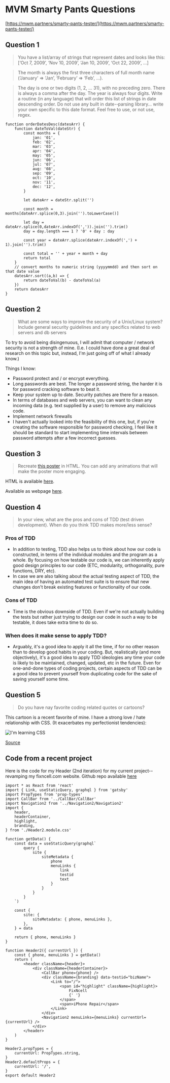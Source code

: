 # MVM Smarty Pants Questions
[https://mwm.partners/smarty-pants-tester/](https://mwm.partners/smarty-pants-tester/)

## Question 1 

> You have a list/array of strings that represent dates and looks like this: [‘Oct 7, 2009’, ‘Nov 10, 2009’, ‘Jan 10, 2009’, ‘Oct 22, 2009’, …]

> The month is always the first three characters of full month name (‘January’ => ‘Jan’, ‘February’ => ‘Feb’, …).

> The day is one or two digits (1, 2, … 31), with no preceding zero. There is always a comma after the day. The year is always four digits. Write a routine (in any language) that will order this list of strings in date descending order. Do not use any built in date-­‐parsing library… write your own specific to this date format. Feel free to use, or not use, regex.

	function orderDatesDesc(datesArr) {
		function dateToVal(dateStr) {
			const months = {
				jan: '01',
				feb: '02',
				mar: '03',
				apr: '04',
				may: '05',
				jun: '06',
				jul: '07',
				aug: '08',
				sep: '09',
				oct: '10',
				nov: '11',
				dec: '12',
			}
		
			let dateArr = dateStr.split('')
		
			const month = months[dateArr.splice(0,3).join('').toLowerCase()]
		
			let day = dateArr.splice(0,dateArr.indexOf(',')).join('').trim()
			day = day.length === 1 ? '0' + day : day
		
			const year = dateArr.splice(dateArr.indexOf(',') + 1).join('').trim()
		
			const total = '' + year + month + day
			return total 
		}
		// convert months to numeric string (yyyymmdd) and then sort on that date value
		datesArr.sort((a,b) => {
			return dateToVal(b) - dateToVal(a)
		})
		return datesArr
	}

## Question 2

> What are some ways to improve the security of a Unix/Linux system? Include general security guidelines and any specifics related to web servers and db servers

To try to avoid being disingenuous, I will admit that computer / network security is not a strength of mine. (I.e. I could have done a great deal of research on this topic but, instead, I'm just going off of what I already know.)

Things I know:
- Password protect and / or encrypt everything.
- Long passwords are best. The longer a password string, the harder it is for password cracking software to beat it.
- Keep your system up to date. Security patches are there for a reason.
- In terms of databases and web servers, you can want to clean any incoming data (e.g. text supplied by a user) to remove any malicious code.
- Implement network firewalls
- I haven't actually looked into the feasibility of this one, but, if you're creating the software responsible for password checking, I feel like it should be standard to start implementing time intervals between password attempts after a few incorrect guesses. 

## Question 3

> Recreate [this poster](https://www.dropbox.com/sh/kfyl4lwlc4xllsi/AAB9g14A_Pme1M3bn-L1Y1bMa?dl=0&preview=poster-test.ai) in HTML. You can add any animations that will make the poster more engaging.

HTML is available [here](https://github.com/javan-pohl/mvm/blob/main/mwmPoster.html).

Available as webpage [here](https://www.javanpohl.com/mwmPoster).

## Question 4

> In your view, what are the pros and cons of TDD (test driven development). When do you think TDD makes more/less sense?

### Pros of TDD

- In addition to testing, TDD also helps us to think about how our code is constructed, in terms of the individual modules and the program as a whole. By focusing on how testable our code is, we can inherently apply good design principles to our code (ETC, modularity, orthogonality, pure functions, DRY, etc).
- In case we are also talking about the actual testing aspect of TDD, the main idea of having an automated test suite is to ensure that new changes don't break existing features or functionality of our code.

### Cons of TDD

- Time is the obvious downside of TDD. Even if we're not actually building the tests but rather just trying to design our code in such a way to be testable, it does take extra time to do so.

### When does it make sense to apply TDD?

- Arguably, it's a good idea to apply it all the time, if for no other reason than to develop good habits in your coding. But, realistically (and more objectively), it's a good idea to apply TDD ideologies any time your code is likely to be maintained, changed, updated, etc in the future. Even for one-and-done types of coding projects, certain aspects of TDD can be a good idea to prevent yourself from duplicating code for the sake of saving yourself some time.

## Question 5

> Do you have nay favorite coding related quotes or cartoons?

This cartoon is a recent favorite of mine. I have a strong love / hate relationship with CSS. (It exacerbates my perfectionist tendencies):

![I'm learning CSS](https://media-exp3.licdn.com/dms/image/C4D22AQFrnr6U-dgw9A/feedshare-shrink_800/0/1626070943846?e=1629331200&v=beta&t=UWKZ-YYfMm6Ab5Ne-ybJ3_veZJA8whF_Vf2XZkS85O0)

[Source](https://www.linkedin.com/posts/javascript-developer_activity-6820235869128007680-I8pp/)

## Code from a recent project

Here is the code for my Header (2nd iteration) for my current project--revamping my fixncell.com website. Github repo available [here](https://github.com/javan-pohl/fix-ncell-phone-repair)

	import * as React from 'react'
	import { Link, useStaticQuery, graphql } from 'gatsby'
	import PropTypes from 'prop-types'
	import CallBar from '../CallBar/CallBar'
	import Navigation2 from '../Navigation2/Navigation2'
	import {
		header,
		headerContainer,
		highlight,
		branding,
	} from './Header2.module.css'

	function getData() {
		const data = useStaticQuery(graphql`
			query {
				site {
					siteMetadata {
						phone
						menuLinks {
							link
							testid
							text
						}
					}
				}
			}
		`)

		const {
			site: {
				siteMetadata: { phone, menuLinks },
			},
		} = data

		return { phone, menuLinks }
	}

	function Header2({ currentUrl }) {
		const { phone, menuLinks } = getData()
		return (
			<header className={header}>
				<div className={headerContainer}>
					<CallBar phone={phone} />
					<div className={branding} data-testid="bizName">
						<Link to="/">
							<span id="highlight" className={highlight}>
								FixNcell
								{' '}
							</span>
							<span>iPhone Repair</span>
						</Link>
					</div>
					<Navigation2 menuLinks={menuLinks} currentUrl={currentUrl} />
				</div>
			</header>
		)
	}

	Header2.propTypes = {
		currentUrl: PropTypes.string,
	}
	Header2.defaultProps = {
		currentUrl: '/',
	}
	export default Header2